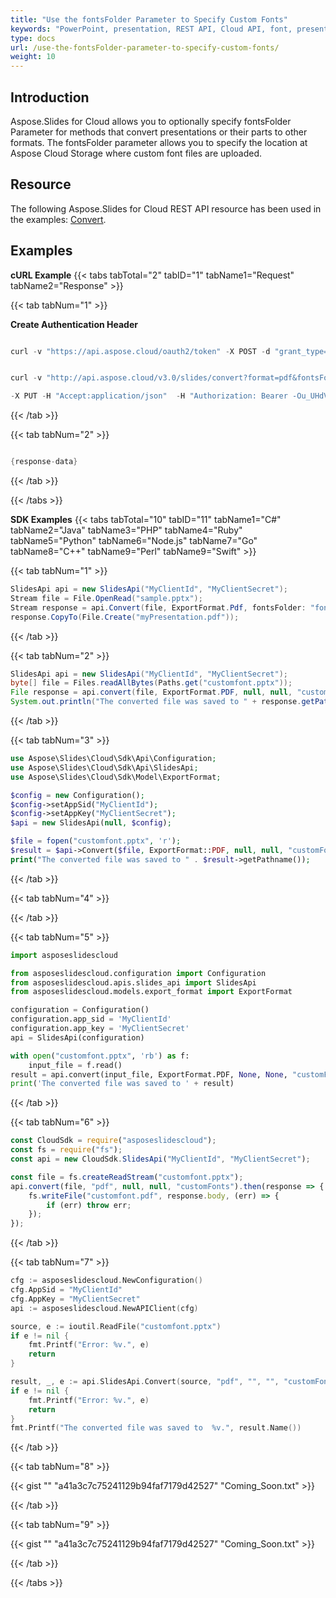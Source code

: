 ```yaml
---
title: "Use the fontsFolder Parameter to Specify Custom Fonts"
keywords: "PowerPoint, presentation, REST API, Cloud API, font, presentation fonts"
type: docs
url: /use-the-fontsFolder-parameter-to-specify-custom-fonts/
weight: 10
---
```


## **Introduction**
Aspose.Slides for Cloud allows you to optionally specify fontsFolder Parameter for methods that convert presentations or their parts to other formats. The fontsFolder parameter allows you to specify the location at Aspose Cloud Storage where custom font files are uploaded.
## **Resource**
The following Aspose.Slides for Cloud REST API resource has been used in the examples: [Convert](https://apireference.aspose.cloud/slides/#/Document/Convert).
## **Examples**
**cURL Example**
{{< tabs tabTotal="2" tabID="1" tabName1="Request" tabName2="Response" >}}

{{< tab tabNum="1" >}}

**Create Authentication Header**

```java

curl -v "https://api.aspose.cloud/oauth2/token" -X POST -d "grant_type=client_credentials&client_id=78946fb4-3bd4-4d3e-b309-f9e2ff9ac6f9&client_secret=b125f13bf6b76ed81ee990142d84119"-H "Content-Type: application/x-www-form-urlencoded"-H "Accept: application/json"

```

```java

curl -v "http://api.aspose.cloud/v3.0/slides/convert?format=pdf&fontsFolder=fonts" --data-binary @sample.pptx

-X PUT -H "Accept:application/json"  -H "Authorization: Bearer -Ou_UHdVStdZldtjaeFUAowQ3x2KLlSHd5ovZfDtZqpgdC6FLlalPmO8VJ58HXp8sgGhLqMqlnzEzIF2fEhEyJ3D7xzaw_c8cAuk3qoag3g7bghMHw_pe_RTxxJ9r04R9YAGFbbAcoU1ddPvrPz0e1FSakagM42Ie2eA8D1MyBVJ1D-RZJrfebPePuOLvR_hOD8Doqk5SBi_j-efODJK_PmGUxj0onOrUUx8Tj_GuUKrG6DcBnpl84_UykdOP87IeHnT2_NZCHQIgOY0vtfW6AUGfP9jO5W1mBS_q3lthTDRMg2LuZ6s0r9MKlwVJ_n7sn3TUCrr8kGmUB3k0mL0rrd5TSKm7yjx8hhjap43PlFhwk-r9g7guWsuFLoeDqPa4JNJ1NFM54qQvgWKCp5oDj4dZfbc7qhfIelNh1gW4VYwfmgz"

```

{{< /tab >}}

{{< tab tabNum="2" >}}

```java

{response-data}

```

{{< /tab >}}

{{< /tabs >}}

**SDK Examples**
{{< tabs tabTotal="10" tabID="11" tabName1="C#" tabName2="Java" tabName3="PHP" tabName4="Ruby" tabName5="Python" tabName6="Node.js" tabName7="Go" tabName8="C++" tabName9="Perl" tabName9="Swift" >}}

{{< tab tabNum="1" >}}

```csharp
SlidesApi api = new SlidesApi("MyClientId", "MyClientSecret");
Stream file = File.OpenRead("sample.pptx");
Stream response = api.Convert(file, ExportFormat.Pdf, fontsFolder: "fonts");
response.CopyTo(File.Create("myPresentation.pdf"));
```

{{< /tab >}}

{{< tab tabNum="2" >}}

```java
SlidesApi api = new SlidesApi("MyClientId", "MyClientSecret");
byte[] file = Files.readAllBytes(Paths.get("customfont.pptx"));
File response = api.convert(file, ExportFormat.PDF, null, null, "customFonts", null, null);
System.out.println("The converted file was saved to " + response.getPath());
```

{{< /tab >}}

{{< tab tabNum="3" >}}

```php
use Aspose\Slides\Cloud\Sdk\Api\Configuration;
use Aspose\Slides\Cloud\Sdk\Api\SlidesApi;
use Aspose\Slides\Cloud\Sdk\Model\ExportFormat;

$config = new Configuration();
$config->setAppSid("MyClientId");
$config->setAppKey("MyClientSecret");
$api = new SlidesApi(null, $config);

$file = fopen("customfont.pptx", 'r');
$result = $api->Convert($file, ExportFormat::PDF, null, null, "customFonts");
print("The converted file was saved to " . $result->getPathname());
```

{{< /tab >}}

{{< tab tabNum="4" >}}

{{< /tab >}}

{{< tab tabNum="5" >}}

```python
import asposeslidescloud

from asposeslidescloud.configuration import Configuration
from asposeslidescloud.apis.slides_api import SlidesApi
from asposeslidescloud.models.export_format import ExportFormat

configuration = Configuration()
configuration.app_sid = 'MyClientId'
configuration.app_key = 'MyClientSecret'
api = SlidesApi(configuration)

with open("customfont.pptx", 'rb') as f:
    input_file = f.read()
result = api.convert(input_file, ExportFormat.PDF, None, None, "customFonts")
print('The converted file was saved to ' + result)
```

{{< /tab >}}

{{< tab tabNum="6" >}}

```javascript
const CloudSdk = require("asposeslidescloud");
const fs = require("fs");
const api = new CloudSdk.SlidesApi("MyClientId", "MyClientSecret");

const file = fs.createReadStream("customfont.pptx");
api.convert(file, "pdf", null, null, "customFonts").then(response => {
    fs.writeFile("customfont.pdf", response.body, (err) => {
        if (err) throw err;
    });
});
```

{{< /tab >}}

{{< tab tabNum="7" >}}

```go
cfg := asposeslidescloud.NewConfiguration()
cfg.AppSid = "MyClientId"
cfg.AppKey = "MyClientSecret"
api := asposeslidescloud.NewAPIClient(cfg)

source, e := ioutil.ReadFile("customfont.pptx")
if e != nil {
    fmt.Printf("Error: %v.", e)
    return
}

result, _, e := api.SlidesApi.Convert(source, "pdf", "", "", "customFonts", nil, nil)
if e != nil {
    fmt.Printf("Error: %v.", e)
    return
}
fmt.Printf("The converted file was saved to  %v.", result.Name())
```

{{< /tab >}}

{{< tab tabNum="8" >}}

{{< gist "" "a41a3c7c75241129b94faf7179d42527" "Coming_Soon.txt" >}}

{{< /tab >}}

{{< tab tabNum="9" >}}

{{< gist "" "a41a3c7c75241129b94faf7179d42527" "Coming_Soon.txt" >}}

{{< /tab >}}

{{< /tabs >}}
